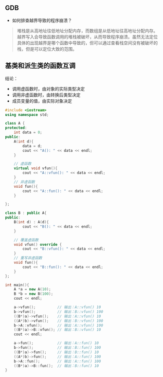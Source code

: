 ## GDB

- 如何排查越界导致的程序崩溃？

> 堆栈是从高地址往低地址分配内存，而数组是从低地址往高地址分配内存。越界写入会导致函数调用的堆栈被破坏，从而导致程序崩溃。虽然无法定位具体的出现越界是哪个函数中导致的，但可以通过查看栈空间没有被破坏的栈，但是可以定位大致的范围。





## 基类和派生类的函数互调

结论：

- 调用虚函数时，由对象的实际类型决定
- 调用非虚函数时，由转换后类型决定
- 成员变量的值，由实际对象决定

```cpp
#include <iostream>
using namespace std;

class A {
protected:
    int data = 0;
public:
    A(int d){
        data = d;
        cout << "A(): " << data << endl;
    }

    // 虚函数
    virtual void vfun(){
        cout << "A::vfun(): " << data << endl;
    }
    // 非虚函数
    void fun(){
        cout << "A::fun(): " << data << endl;
    }

};

class B : public A{
public:
    B(int d) : A(d){
        cout << "B(): " << data << endl;
    }

    // 覆盖虚函数
    void vfun() override {
        cout << "B::vfun(): " << data << endl;
    }
    // 重写非虚函数
    void fun(){
        cout << "B::fun(): " << data << endl;
    }
};

int main(){
    A *a = new A(10);
    B *b = new B(100);
    cout << endl;

    a->vfun();          // 输出：A::vfun() 10
    b->vfun();          // 输出：B::vfun() 100
    ((B*)a)->vfun();    // 输出：A::vfun() 10
    ((A*)b)->vfun();    // 输出：B::vfun() 100
    b->A::vfun();       // 输出：A::vfun() 100
    ((B*)a)->B::vfun(); // 输出：B::vfun() 10
    cout << endl;

    a->fun();           // 输出：A::fun() 10
    b->fun();           // 输出：B::fun() 100
    ((B*)a)->fun();     // 输出：B::fun() 10
    ((A*)b)->fun();     // 输出：A::fun() 100
    b->A::fun();        // 输出：A::fun() 100
    ((B*)a)->B::fun();  // 输出：B::fun() 10
}

```

